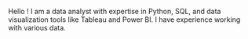 Hello ! I am a data analyst with expertise in Python, SQL, and data visualization tools like Tableau and Power BI. I have experience working with various data.

<!---
14jagdish01/14jagdish01 is a ✨ special ✨ repository because its `README.md` (this file) appears on your GitHub profile.
You can click the Preview link to take a look at your changes.
--->
